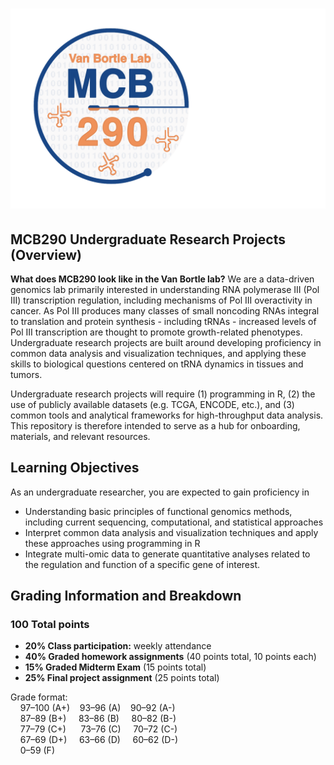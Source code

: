  # <img src="Images/MCB290-logo.png" width="600px">

## MCB290 Undergraduate Research Projects (Overview)

**What does MCB290 look like in the Van Bortle lab?** We are a data-driven genomics lab primarily interested in understanding RNA polymerase III (Pol III) transcription regulation, including mechanisms of Pol III overactivity in cancer. As Pol III produces many classes of small noncoding RNAs integral to translation and protein synthesis - including tRNAs - increased levels of Pol III transcription are thought to promote growth-related phenotypes. Undergraduate research projects are built around developing proficiency in common data analysis and visualization techniques, and applying these skills to biological questions centered on tRNA dynamics in tissues and tumors. 

Undergraduate research projects will require (1) programming in R, (2) the use of publicly available datasets (e.g. TCGA, ENCODE, etc.), and (3) common tools and analytical frameworks for high-throughput data analysis. This repository is therefore intended to serve as a hub for onboarding, materials, and relevant resources.

## Learning Objectives

As an undergraduate researcher, you are expected to gain proficiency in
- Understanding basic principles of functional genomics methods, including current sequencing, computational, and statistical approaches
- Interpret common data analysis and visualization techniques and apply these approaches using programming in R
- Integrate multi-omic data to generate quantitative analyses related to the regulation and function of a specific gene of interest.


## Grading Information and Breakdown

### 100 Total points  

- **20% Class participation:** weekly attendance 
- **40% Graded homework assignments** (40 points total, 10 points each)
- **15% Graded Midterm Exam** (15 points total)
- **25% Final project assignment** (25 points total)

Grade format:  
    97–100 (A+)    93–96 (A)    90–92 (A-)       
    87–89  (B+)     83–86 (B)     80–82 (B-)  
    77–79  (C+)      73–76 (C)     70–72 (C-)  
    67–69  (D+)     63–66 (D)     60–62 (D-)  
    0–59   (F)
